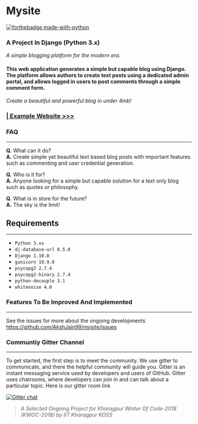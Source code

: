# Mysite
[![forthebadge made-with-python](http://ForTheBadge.com/images/badges/made-with-python.svg)](https://www.python.org/)

### A Project In Django (Python 3.x)
_A simple blogging platform for the modern era._

#### This web application generates a simple but capable blog using Django. The platform allows authors to create text posts using a dedicated admin portal, and allows logged in users to post comments through a simple comment form.

_Create a beautiful and powerful blog in under 4mb!_

### [| Example Website >>>](https://mighty-reaches-82829.herokuapp.com/)



### FAQ
___
  **Q.** What can it do? <br>
  **A.** Create simple yet beautiful text based blog posts with important features such as commenting and user credential generation.

  **Q.** Who is it for? <br>
  **A.** Anyone looking for a simple but capable solution for a text only blog such as quotes or philosophy.

  **Q.** What is in store for the future? <br>
  **A.** The sky is the limit!

## Requirements
___
  * `Python 3.xx`
  * `dj-database-url 0.5.0`
  * `Django 1.10.8`
  * `gunicorn 19.9.0`
  * `psycopg2 2.7.4`
  * `psycopg2-binary 2.7.4`
  * `python-decouple 3.1`
  * `whitenoise 4.0`

### Features To Be Improved And Implemented
___
See the issues for more about the ongoing developments
https://github.com/AkshJain99/mysite/issues
### Communtiy Gitter Channel
___

To get started, the first step is to meet the community. We use gitter to communicate, and there the helpful community will guide you. Gitter is an instant messaging service used by developers and users of GitHub. Gitter uses chatrooms, where developers can join in and can talk about a particular topic. Here is our gitter room link

[![Gitter chat](https://badges.gitter.im/gitterHQ/gitter.png)](https://gitter.im/Akshjain99/Lobby)


> _A Selected Ongoing Project for Kharagpur Winter Of Code-2018 (KWOC-2018) by IIT Kharagpur KOSS_
